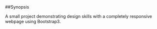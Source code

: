 ##Synopsis

A small project demonstrating design skills with a completely responsive webpage using Bootstrap3.
